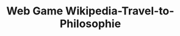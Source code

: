 ---
title: "Web Game Wikipedia-Travel-to-Philosophie"
excerpt: "Web Game Wikipedia-Travel-to-Philosophie"
git_url: "https://wangyangparis.github.io/WebGame-Wikipedia-Travel-to-Philosophie"
image: "https://raw.githubusercontent.com/wangyangparis/wangyangparis.github.io/master/assets/img/WebGame2"
publish: true
---